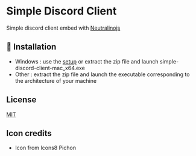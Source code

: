 # Simple Discord Client

Simple discord client embed with [Neutralinojs](https://github.com/neutralinojs/neutralinojs)

## 🚧 Installation
- Windows : use the [setup](https://github.com/aera128/simple-discord-client/releases/download/1.0.0/simple-discord-client-setup.exe) or extract the zip file and launch simple-discord-client-mac_x64.exe
- Other : extract the zip file and launch the executable corresponding to the architecture of your machine
## License

[MIT](LICENSE)

## Icon credits

- Icon from Icons8 Pichon
